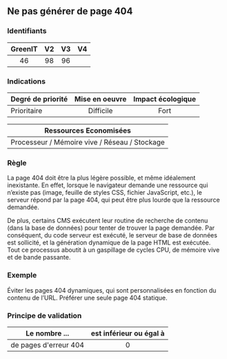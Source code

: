## Ne pas générer de page 404

### Identifiants

| GreenIT |  V2  |  V3  |  V4  |
|:-------:|:----:|:----:|:----:|
|  46    | 98  | 96  |      |

### Indications

| Degré de priorité |      Mise en oeuvre       |  Impact écologique    | 
|-------------------|:-------------------------:|:---------------------:|
| Prioritaire       |  Difficile                |    Fort               | 


|Ressources Economisées                                      |
|:----------------------------------------------------------:|
|  Processeur / Mémoire vive / Réseau / Stockage  |

### Règle

La page 404 doit être la plus légère possible, et même idéalement inexistante. En effet, lorsque le navigateur demande une ressource qui n’existe pas (image, feuille de styles CSS, fichier JavaScript, etc.), le serveur répond par la page 404, qui peut être plus lourde que la ressource demandée.

De plus, certains CMS exécutent leur routine de recherche de contenu (dans la base de données) pour tenter de trouver la page demandée. Par conséquent, du code serveur est exécuté, le serveur de base de données est sollicité, et la génération dynamique de la page HTML est exécutée. Tout ce processus aboutit à un gaspillage de cycles CPU, de mémoire vive et de bande passante.

### Exemple

Éviter les pages 404 dynamiques, qui sont personnalisées en fonction du contenu de l’URL. Préférer une seule page 404 statique.

### Principe de validation

| Le nombre ...     | est inférieur ou égal à   |  
|-------------------|:-------------------------:|
| de pages d'erreur 404 |  0 |
